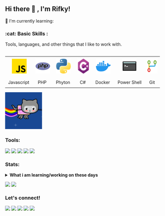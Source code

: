 <h2>Hi there 👋 , I'm Rifky!</h2>

📃 I'm currently learning:

<h3 id="Perform">:cat: Basic Skills :</h3>
<blackquote> Tools, languages, and other things that I like to work with. </blackquote>
<br><br>
<table>
    <tr>
        <td align="center" width="96" height="96">
            <a href="Perform">
                <img src="_img\js.png" width="48" height="48" alt="JS" /">
            </a>
            <br><br>
            Javascript&nbsp;
        </td>
        <td align="center" width="96" height="96">
            <a href="Perform">
                <img src="_img\php.png" width="48" height="48" alt="PHP" /">
            </a>
            <br><br>
            PHP&nbsp;
        </td>
        <td align="center" width="96" height="96">
            <a href="Perform">
                <img src="_img\python.png" width="48" height="48" alt="PY" /">
            </a>
            <br><br>
            Phyton&nbsp;
        </td>
        <td align="center" width="96" height="96">
            <a href="Perform">
                <img src="_img\c-sharp.png" width="48" height="48" alt="C#" /">
            </a>
            <br><br>
            C#&nbsp;
        </td>
        <td align="center" width="96" height="96">
            <a href="Perform">
                <img src="_img\docker.png" width="48" height="48" alt="Docker" /">
            </a>
            <br><br>
            Docker&nbsp;
        </td>
        <td align="center" width="96" height="96">
            <a href="Perform">
                <img src="_img\cmd.png" width="48" height="48" alt="Shell" /">
            </a>
            <br><br>
            Power&nbsp;Shell
        </td>
        <td align="center" width="96" height="96">
            <a href="Perform">
                <img src="_img\merge.png" width="48" height="48" alt="Git" /">
            </a>
            <br><br>
            Git
        </td>
    </tr>
</table>

<p>
    <img src="_img/nyan_octocat.gif" alt="animation" style="width:120px;height:120px;"/>
</p>

### Tools:

<p>
    <img src="https://img.shields.io/badge/OS-MacOS-blue?&logo=apple" />
    <img src="https://img.shields.io/badge/Code-Swift-blue?&logo=swift" />
    <img src="https://img.shields.io/badge/IDE-Xcode-blue?&logo=xcode" />
    <img src="https://img.shields.io/badge/Text%20Editor-Visual%20Studio%20Code-blue?&logo=visual%20studio%20code&logoColor=blue" />
    <img src="https://gpvc.arturio.dev/bagusfe" />
</p>

### Stats:

<details>
 <summary><strong>What i am learning/working on these days</strong></summary>
    - 🔭 I’m currently working on RPA </br>
    - 🌱 I’m currently learning Python,SwiftUI and UIKit </br>
    - 👯 I’m looking to collaborate on Automation Project, Mobile Apps. </br>
    - 🤔 I’m looking for help with master of programming. hehe </br>
    - 💬 Ask me about anything.</br>
    - 📫 How to reach me: <a href="mailto:goodfe@yahoo.com">Email me!</a>  </br>
    - 😄 Pronouns: He/Him </br>
    - ⚡ Fun fact: ... </br>
</details>
<p>
    <img src="https://github-readme-stats.vercel.app/api?username=bagusfe&hide=contribs,prs&show_icons=true&hide_border=true&title_color=000" />
    <img src="https://github-readme-stats.vercel.app/api/top-langs/?username=bagusfe&layout=compact" height=180 />
</p>

### Let's connect!

<p>
    <a href="https://bagusfe.id" target="blank"><img src="https://img.shields.io/badge/Website-https://bagusfe.com-green?" /></a>
    <a href="https://linkedin.bagusfe.com" target="blank"><img src="https://img.shields.io/badge/Bagus_Frayoga-30302f?style=flat&logo=linkedin" /></a>
    <a href="https://medium.com/@bagusfe" target="blank"><img src="https://img.shields.io/badge/Bagus_Frayoga-30302f?style=flat&logo=medium" /></a>
    <a href="https://tw.bagusfe.com" target="blank"><img src="https://img.shields.io/badge/@bagusfe_-30302f?style=flat&logo=twitter" /></a>
    <a href="https://www.paypal.me/gewdfe" target="blank"><img src="https://ionicabizau.github.io/badges/paypal.svg" /></a>
</p>

<!--
**bagusfe/bagusfe** is a ✨ _special_ ✨ repository because its `README.md` (this file) appears on your GitHub profile.

Here are some ideas to get you started:

- 🔭 I’m currently working on ...
- 🌱 I’m currently learning ...
- 👯 I’m looking to collaborate on ...
- 🤔 I’m looking for help with ...
- 💬 Ask me about ...
- 📫 How to reach me: ...
- 😄 Pronouns: ...
- ⚡ Fun fact: ...
-->
